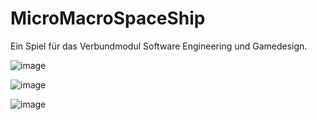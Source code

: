 # MicroMacroSpaceShip
Ein Spiel für das Verbundmodul Software Engineering und Gamedesign.

![image](https://user-images.githubusercontent.com/63613014/203866670-28e29a98-46da-4b48-9f70-1298157432f3.png)

![image](https://user-images.githubusercontent.com/63613014/203866965-adf74ae0-f17b-49ec-a2b3-acc29fab8f1f.png)

![image](https://user-images.githubusercontent.com/63613014/203867046-c1a3c462-4c8a-490f-8f52-0ed776917bdb.png)
